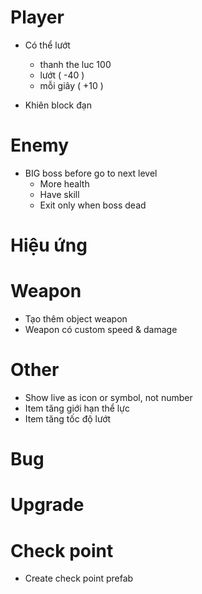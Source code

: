 # Player
- Có thể lướt 
    - thanh the luc 100
    - lướt ( -40 )
    - mỗi giây ( +10 )

- Khiên block đạn

# Enemy
- BIG boss before go to next level
    - More health
    - Have skill
    - Exit only when boss dead

# Hiệu ứng

# Weapon
- Tạo thêm object weapon
- Weapon có custom speed & damage

# Other
- Show live as icon or symbol, not number
- Item tăng giới hạn thể lực
- Item tăng tốc độ lướt

# Bug

# Upgrade

# Check point
- Create check point prefab